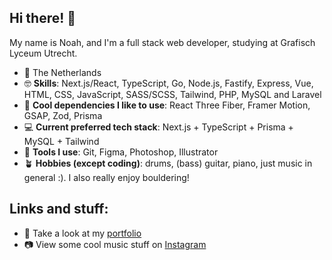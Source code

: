 ## Hi there! 👋

My name is Noah, and I'm a full stack web developer, studying at Grafisch Lyceum Utrecht.
- 📍 The Netherlands
- 🤓 **Skills**: Next.js/React, TypeScript, Go, Node.js, Fastify, Express, Vue, HTML, CSS, JavaScript, SASS/SCSS, Tailwind, PHP, MySQL and Laravel
- 🔨 **Cool dependencies I like to use**: React Three Fiber, Framer Motion, GSAP, Zod, Prisma
- 💻 **Current preferred tech stack**: Next.js + TypeScript + Prisma + MySQL + Tailwind
- 🔧 **Tools I use**: Git, Figma, Photoshop, Illustrator
- 🪴 **Hobbies (except coding)**: drums, (bass) guitar, piano, just music in general :). I also really enjoy bouldering!

## Links and stuff:

- 🚀 Take a look at my [portfolio](https://noeycodes.com/en)
- 📷 View some cool music stuff on [Instagram](https://www.instagram.com/noeyguitar/)

<!---
NoahMelle/NoahMelle is a ✨ special ✨ repository because its `README.md` (this file) appears on your GitHub profile.
You can click the Preview link to take a look at your changes.
--->
